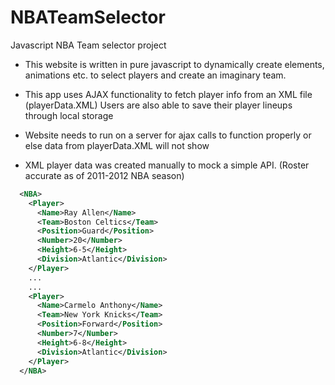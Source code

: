 NBATeamSelector
===============

Javascript NBA Team selector project



- This website is written in pure javascript to dynamically create elements, animations etc. to select players and create an imaginary team. 
- This app uses AJAX functionality to fetch player info from an XML file (playerData.XML) Users are also able to save their player lineups through local storage

- Website needs to run on a server for ajax calls to function properly or else data from playerData.XML will not show
- XML player data was created manually to mock a simple API. (Roster accurate as of 2011-2012 NBA season)
  
```xml
  <NBA>
    <Player>
      <Name>Ray Allen</Name>
      <Team>Boston Celtics</Team>
      <Position>Guard</Position>
      <Number>20</Number>
      <Height>6-5</Height>
      <Division>Atlantic</Division>
    </Player>
    ...
    ...
    <Player>
      <Name>Carmelo Anthony</Name>
      <Team>New York Knicks</Team>
      <Position>Forward</Position>
      <Number>7</Number>
      <Height>6-8</Height>
      <Division>Atlantic</Division>
    </Player>
  </NBA>
```
